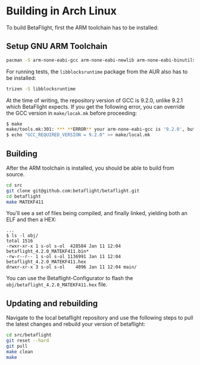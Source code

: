 # Building in Arch Linux

To build BetaFlight, first the ARM toolchain has to be installed:

## Setup GNU ARM Toolchain

```bash
pacman -S arm-none-eabi-gcc arm-none-eabi-newlib arm-none-eabi-binutils
```

For running tests, the `libblocksruntime` package from the AUR also has to be installed:

```bash
trizen -S libblocksruntime
```

At the time of writing, the repository version of GCC is 9.2.0, unlike 9.2.1 which BetaFlight expects.
If you get the following error, you can override the GCC version in `make/locak.mk` before proceeding:

```bash
$ make
make/tools.mk:301: *** **ERROR** your arm-none-eabi-gcc is '9.2.0', but '9.2.1' is expected. Override with 'GCC_REQUIRED_VERSION' in make/local.mk or run 'make arm_sdk_install' to install the right version automatically in the tools folder of this repo.  Stop.
$ echo "GCC_REQUIRED_VERSION = 9.2.0" >> make/local.mk
```

## Building

After the ARM toolchain is installed, you should be able to build from source.

```bash
cd src
git clone git@github.com:betaflight/betaflight.git
cd betaflight
make MATEKF411
```

You'll see a set of files being compiled, and finally linked, yielding both an ELF and then a HEX:

```
...
$ ls -l obj/
total 1516
-rwxr-xr-x 1 s-ol s-ol  428584 Jan 11 12:04 betaflight_4.2.0_MATEKF411.bin*
-rw-r--r-- 1 s-ol s-ol 1136991 Jan 11 12:04 betaflight_4.2.0_MATEKF411.hex
drwxr-xr-x 3 s-ol s-ol    4096 Jan 11 12:04 main/
```

You can use the Betaflight-Configurator to flash the `obj/betaflight_4.2.0_MATEKF411.hex` file.

## Updating and rebuilding

Navigate to the local betaflight repository and use the following steps to pull the latest changes and rebuild your version of betaflight:

```bash
cd src/betaflight
git reset --hard
git pull
make clean
make
```
